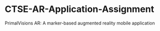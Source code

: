 # CTSE-AR-Application-Assignment
PrimalVisions AR: A marker-based augmented reality mobile application
